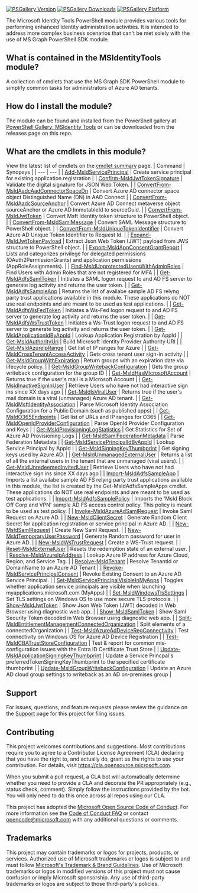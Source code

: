 [![PSGallery Version](https://img.shields.io/powershellgallery/v/MSIdentityTools.svg?style=flat&logo=powershell&label=PSGallery%20Version)](https://www.powershellgallery.com/packages/MSIdentityTools) 
[![PSGallery Downloads](https://img.shields.io/powershellgallery/dt/MSIdentityTools.svg?style=flat&logo=powershell&label=PSGallery%20Downloads)](https://www.powershellgallery.com/packages/MSIdentityTools)
[![PSGallery Platform](https://img.shields.io/powershellgallery/p/MSIdentityTools.svg?style=flat&logo=powershell&label=PSGallery%20Platform)](https://www.powershellgallery.com/packages/MSIdentityTools)

The Microsoft Identity Tools PowerShell module provides various tools for performing enhanced Identity administration activities. It is intended to address more complex business scenarios that can't be met solely with the use of MS Graph PowerShell SDK module.

## What is contained in the MSIdentityTools module?
A collection of cmdlets that use the MS Graph SDK PowerShell module to simplify common tasks for administrators of Azure AD tenants.

 
## How do I install the module?
 
The module can be found and installed from the PowerShell gallery at [PowerShell Gallery: MSIdentity Tools](https://www.powershellgallery.com/packages/MSIdentityTools) or can be downloaded from the releases page on this repo.

## What are the cmdlets in this module?
View the latest list of cmdlets on the [cmdlet summary](../../wiki/Cmdlets) page.
| Command | Synopsys |
| --- | --- |
| [Add-MsIdServicePrincipal](https://github.com/AzureAD/MSIdentityTools/wiki/Add-MsIdServicePrincipal) | Create service principal for existing application registration |
| [Confirm-MsIdJwtTokenSignature](https://github.com/AzureAD/MSIdentityTools/wiki/Confirm-MsIdJwtTokenSignature) | Validate the digital signature for JSON Web Token. |
| [ConvertFrom-MsIdAadcAadConnectorSpaceDn](https://github.com/AzureAD/MSIdentityTools/wiki/ConvertFrom-MsIdAadcAadConnectorSpaceDn) | Convert Azure AD connector space object Distinguished Name (DN) in AAD Connect |
| [ConvertFrom-MsIdAadcSourceAnchor](https://github.com/AzureAD/MSIdentityTools/wiki/ConvertFrom-MsIdAadcSourceAnchor) | Convert Azure AD Connect metaverse object sourceAnchor or Azure AD ImmutableId to sourceGuid. |
| [ConvertFrom-MsIdJwtToken](https://github.com/AzureAD/MSIdentityTools/wiki/ConvertFrom-MsIdJwtToken) | Convert Msft Identity token structure to PowerShell object. |
| [ConvertFrom-MsIdSamlMessage](https://github.com/AzureAD/MSIdentityTools/wiki/ConvertFrom-MsIdSamlMessage) | Convert SAML Message structure to PowerShell object. |
| [ConvertFrom-MsIdUniqueTokenIdentifier](https://github.com/AzureAD/MSIdentityTools/wiki/ConvertFrom-MsIdUniqueTokenIdentifier) | Convert Azure AD Unique Token Identifier to Request Id. |
| [Expand-MsIdJwtTokenPayload](https://github.com/AzureAD/MSIdentityTools/wiki/Expand-MsIdJwtTokenPayload) | Extract Json Web Token (JWT) payload from JWS structure to PowerShell object. |
| [Export-MsIdAppConsentGrantReport](https://github.com/AzureAD/MSIdentityTools/wiki/Export-MsIdAppConsentGrantReport) | Lists and categorizes privilege for delegated permissions (OAuth2PermissionGrants) and application permissions (AppRoleAssignments). |
| [Find-MsIdUnprotectedUsersWithAdminRoles](https://github.com/AzureAD/MSIdentityTools/wiki/Find-MsIdUnprotectedUsersWithAdminRoles) | Find Users with Admin Roles that are not registered for MFA |
| [Get-MsIdAdfsSamlToken](https://github.com/AzureAD/MSIdentityTools/wiki/Get-MsIdAdfsSamlToken) | Initiates a SAML logon request to and AD FS server to generate log activity and returns the user token. |
| [Get-MsIdAdfsSampleApp](https://github.com/AzureAD/MSIdentityTools/wiki/Get-MsIdAdfsSampleApp) | Returns the list of availabe sample AD FS relyng party trust applications available in this module. These applications do NOT use real endpoints and are meant to be used as test applications. |
| [Get-MsIdAdfsWsFedToken](https://github.com/AzureAD/MSIdentityTools/wiki/Get-MsIdAdfsWsFedToken) | Initiates a Ws-Fed logon request to and AD FS server to generate log activity and returns the user token. |
| [Get-MsIdAdfsWsTrustToken](https://github.com/AzureAD/MSIdentityTools/wiki/Get-MsIdAdfsWsTrustToken) | Initiates a Ws-Trust logon request to and AD FS server to generate log activity and returns the user token. |
| [Get-MsIdApplicationIdByAppId](https://github.com/AzureAD/MSIdentityTools/wiki/Get-MsIdApplicationIdByAppId) | Lookup Application Registration by AppId |
| [Get-MsIdAuthorityUri](https://github.com/AzureAD/MSIdentityTools/wiki/Get-MsIdAuthorityUri) | Build Microsoft Identity Provider Authority URI |
| [Get-MsIdAzureIpRange](https://github.com/AzureAD/MSIdentityTools/wiki/Get-MsIdAzureIpRange) | Get list of IP ranges for Azure |
| [Get-MsIdCrossTenantAccessActivity](https://github.com/AzureAD/MSIdentityTools/wiki/Get-MsIdCrossTenantAccessActivity) | Gets cross tenant user sign-in activity |
| [Get-MsIdGroupWithExpiration](https://github.com/AzureAD/MSIdentityTools/wiki/Get-MsIdGroupWithExpiration) | Return groups with an expiration date via lifecycle policy. |
| [Get-MsIdGroupWritebackConfiguration](https://github.com/AzureAD/MSIdentityTools/wiki/Get-MsIdGroupWritebackConfiguration) | Gets the group writeback configuration for the group ID |
| [Get-MsIdHasMicrosoftAccount](https://github.com/AzureAD/MSIdentityTools/wiki/Get-MsIdHasMicrosoftAccount) | Returns true if the user's mail is a Microsoft Account |
| [Get-MsIdInactiveSignInUser](https://github.com/AzureAD/MSIdentityTools/wiki/Get-MsIdInactiveSignInUser) | Retrieve Users who have not had interactive sign ins since XX days ago |
| [Get-MsIdIsViralUser](https://github.com/AzureAD/MSIdentityTools/wiki/Get-MsIdIsViralUser) | Returns true if the user's mail domain is a viral (unmanaged) Azure AD tenant. |
| [Get-MsIdMsftIdentityAssociation](https://github.com/AzureAD/MSIdentityTools/wiki/Get-MsIdMsftIdentityAssociation) | Parse Microsoft Identity Association Configuration for a Public Domain (such as published apps) |
| [Get-MsIdO365Endpoints](https://github.com/AzureAD/MSIdentityTools/wiki/Get-MsIdO365Endpoints) | Get list of URLs and IP ranges for O365 |
| [Get-MsIdOpenIdProviderConfiguration](https://github.com/AzureAD/MSIdentityTools/wiki/Get-MsIdOpenIdProviderConfiguration) | Parse OpenId Provider Configuration and Keys |
| [Get-MsIdProvisioningLogStatistics](https://github.com/AzureAD/MSIdentityTools/wiki/Get-MsIdProvisioningLogStatistics) | Get Statistics for Set of Azure AD Provisioning Logs |
| [Get-MsIdSamlFederationMetadata](https://github.com/AzureAD/MSIdentityTools/wiki/Get-MsIdSamlFederationMetadata) | Parse Federation Metadata |
| [Get-MsIdServicePrincipalIdByAppId](https://github.com/AzureAD/MSIdentityTools/wiki/Get-MsIdServicePrincipalIdByAppId) | Lookup Service Principal by AppId |
| [Get-MsIdSigningKeyThumbprint](https://github.com/AzureAD/MSIdentityTools/wiki/Get-MsIdSigningKeyThumbprint) | Get signing keys used by Azure AD. |
| [Get-MsIdUnmanagedExternalUser](https://github.com/AzureAD/MSIdentityTools/wiki/Get-MsIdUnmanagedExternalUser) | Returns a list of all the external users in the tenant that are unmanaged (viral users). |
| [Get-MsIdUnredeemedInvitedUser](https://github.com/AzureAD/MSIdentityTools/wiki/Get-MsIdUnredeemedInvitedUser) | Retrieve Users who have not had interactive sign ins since XX days ago |
| [Import-MsIdAdfsSampleApp](https://github.com/AzureAD/MSIdentityTools/wiki/Import-MsIdAdfsSampleApp) | Imports a list availabe sample AD FS relyng party trust applications available in this module, the list is created by the Get-MsIdAdfsSampleApps cmdlet. These applications do NOT use real endpoints and are meant to be used as test applications. |
| [Import-MsIdAdfsSamplePolicy](https://github.com/AzureAD/MSIdentityTools/wiki/Import-MsIdAdfsSamplePolicy) | Imports the 'MsId Block Off Corp and VPN' sample AD FS access control policy. This policy is meant to be used as test policy. |
| [Invoke-MsIdAzureAdSamlRequest](https://github.com/AzureAD/MSIdentityTools/wiki/Invoke-MsIdAzureAdSamlRequest) | Invoke Saml Request on Azure AD. |
| [New-MsIdClientSecret](https://github.com/AzureAD/MSIdentityTools/wiki/New-MsIdClientSecret) | Generate Random Client Secret for application registration or service principal in Azure AD. |
| [New-MsIdSamlRequest](https://github.com/AzureAD/MSIdentityTools/wiki/New-MsIdSamlRequest) | Create New Saml Request. |
| [New-MsIdTemporaryUserPassword](https://github.com/AzureAD/MSIdentityTools/wiki/New-MsIdTemporaryUserPassword) | Generate Random password for user in Azure AD. |
| [New-MsIdWsTrustRequest](https://github.com/AzureAD/MSIdentityTools/wiki/New-MsIdWsTrustRequest) | Create a WS-Trust request. |
| [Reset-MsIdExternalUser](https://github.com/AzureAD/MSIdentityTools/wiki/Reset-MsIdExternalUser) | Resets the redemption state of an external user. |
| [Resolve-MsIdAzureIpAddress](https://github.com/AzureAD/MSIdentityTools/wiki/Resolve-MsIdAzureIpAddress) | Lookup Azure IP address for Azure Cloud, Region, and Service Tag. |
| [Resolve-MsIdTenant](https://github.com/AzureAD/MSIdentityTools/wiki/Resolve-MsIdTenant) | Resolve TenantId or DomainName to an Azure AD Tenant |
| [Revoke-MsIdServicePrincipalConsent](https://github.com/AzureAD/MSIdentityTools/wiki/Revoke-MsIdServicePrincipalConsent) | Revoke Existing Consent to an Azure AD Service Principal. |
| [Set-MsIdServicePrincipalVisibleInMyApps](https://github.com/AzureAD/MSIdentityTools/wiki/Set-MsIdServicePrincipalVisibleInMyApps) | Toggles whether application service principals are visible when launching myapplications.microsoft.com (MyApps) |
| [Set-MsIdWindowsTlsSettings](https://github.com/AzureAD/MSIdentityTools/wiki/Set-MsIdWindowsTlsSettings) | Set TLS settings on Windows OS to use more secure TLS protocols. |
| [Show-MsIdJwtToken](https://github.com/AzureAD/MSIdentityTools/wiki/Show-MsIdJwtToken) | Show Json Web Token (JWT) decoded in Web Browser using diagnostic web app. |
| [Show-MsIdSamlToken](https://github.com/AzureAD/MSIdentityTools/wiki/Show-MsIdSamlToken) | Show Saml Security Token decoded in Web Browser using diagnostic web app. |
| [Split-MsIdEntitlementManagementConnectedOrganization](https://github.com/AzureAD/MSIdentityTools/wiki/Split-MsIdEntitlementManagementConnectedOrganization) | Split elements of a connectedOrganization |
| [Test-MsIdAzureAdDeviceRegConnectivity](https://github.com/AzureAD/MSIdentityTools/wiki/Test-MsIdAzureAdDeviceRegConnectivity) | Test connectivity on Windows OS for Azure AD Device Registration |
| [Test-MsIdCBATrustStoreConfiguration](https://github.com/AzureAD/MSIdentityTools/wiki/Test-MsIdCBATrustStoreConfiguration) | Test & report for common mis-configuration issues with the Entra ID Certificate Trust Store |
| [Update-MsIdApplicationSigningKeyThumbprint](https://github.com/AzureAD/MSIdentityTools/wiki/Update-MsIdApplicationSigningKeyThumbprint) | Update a Service Princpal's preferredTokenSigningKeyThumbprint to the specified certificate thumbprint |
| [Update-MsIdGroupWritebackConfiguration](https://github.com/AzureAD/MSIdentityTools/wiki/Update-MsIdGroupWritebackConfiguration) | Update an Azure AD cloud group settings to writeback as an AD on-premises group |


## Support
For issues, questions, and feature requests please review the guidance on the [Support](https://github.com/AzureAD/MSIdentityTools/blob/main/SUPPORT.md) page for this project for filing issues.

## Contributing

This project welcomes contributions and suggestions.  Most contributions require you to agree to a
Contributor License Agreement (CLA) declaring that you have the right to, and actually do, grant us
the rights to use your contribution. For details, visit https://cla.opensource.microsoft.com.

When you submit a pull request, a CLA bot will automatically determine whether you need to provide
a CLA and decorate the PR appropriately (e.g., status check, comment). Simply follow the instructions
provided by the bot. You will only need to do this once across all repos using our CLA.

This project has adopted the [Microsoft Open Source Code of Conduct](https://opensource.microsoft.com/codeofconduct/).
For more information see the [Code of Conduct FAQ](https://opensource.microsoft.com/codeofconduct/faq/) or
contact [opencode@microsoft.com](mailto:opencode@microsoft.com) with any additional questions or comments.

## Trademarks

This project may contain trademarks or logos for projects, products, or services. Authorized use of Microsoft 
trademarks or logos is subject to and must follow 
[Microsoft's Trademark & Brand Guidelines](https://www.microsoft.com/en-us/legal/intellectualproperty/trademarks/usage/general).
Use of Microsoft trademarks or logos in modified versions of this project must not cause confusion or imply Microsoft sponsorship.
Any use of third-party trademarks or logos are subject to those third-party's policies.
